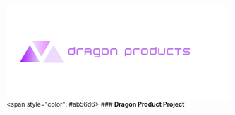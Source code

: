 <img src="./logo.png" align="right" />

<span style="color": #ab56d6> ### **Dragon Product Project**